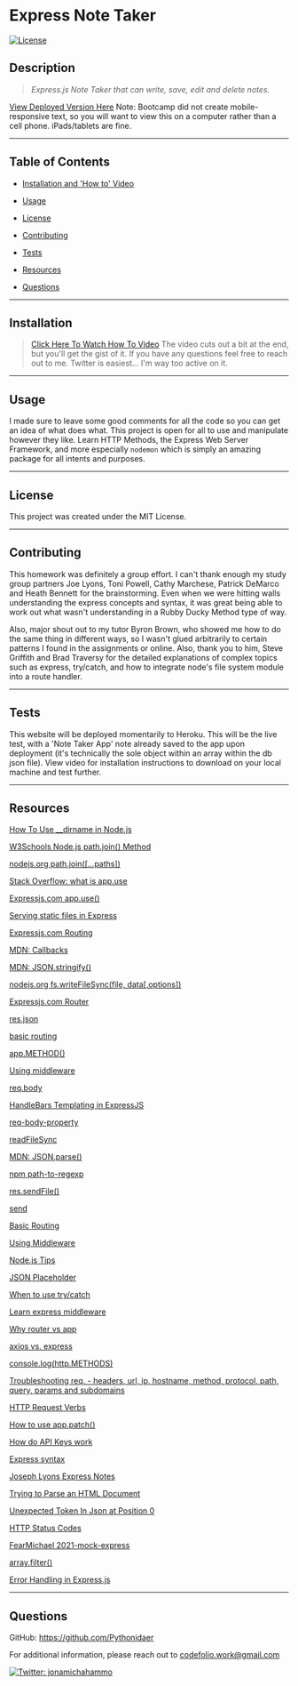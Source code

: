 # Express Note Taker
[![License](https://img.shields.io/badge/License-MIT-brightgreen.svg)](https://opensource.org/licenses/MIT)

## Description 
>*Express.js Note Taker that can write, save, edit and delete notes.*

[View Deployed Version Here](https://npm-express-note-taker.herokuapp.com/)
Note: Bootcamp did not create mobile-responsive text, so you will want to view this on a computer rather than a cell phone. iPads/tablets are fine.

-----------
## Table of Contents

* [Installation and 'How to' Video](#installation)

* [Usage](#usage)

* [License](#license)

* [Contributing](#contributing)

* [Tests](#tests)

* [Resources](#resources)

* [Questions](#questions)

-----------
## Installation 
>[Click Here To Watch How To Video](https://drive.google.com/file/d/18HlMWcC_DRKWkPZMGBccZT5G4ThC7QKM/view)
The video cuts out a bit at the end, but you'll get the gist of it. If you have any questions feel free to reach out to me. Twitter is easiest... I'm way too active on it.

-----------

## Usage 
I made sure to leave some good comments for all the code so you can get an idea of what does what. This project is open for all to use and manipulate however they like. Learn HTTP Methods, the Express Web Server Framework, and more especially `nodemon` which is simply an amazing package for all intents and purposes.

-----------

## License 
This project was created under the MIT License.

-----------

## Contributing 
This homework was definitely a group effort. I can't thank enough my study group partners Joe Lyons, Toni Powell, Cathy Marchese, Patrick DeMarco and Heath Bennett for the brainstorming. Even when we were hitting walls understanding the express concepts and syntax, it was great being able to work out what wasn't understanding in a Rubby Ducky Method type of way.

Also, major shout out to my tutor Byron Brown, who showed me how to do the same thing in different ways, so I wasn't glued arbitrarily to certain patterns I found in the assignments or online. Also, thank you to him, Steve Griffith and Brad Traversy for the detailed explanations of complex topics such as express, try/catch, and how to integrate node's file system module into a route handler.

-----------

## Tests 
This website will be deployed momentarily to Heroku. This will be the live test, with a 'Note Taker App' note already saved to the app upon deployment (it's technically the sole object within an array within the db json file). View video for installation instructions to download on your local machine and test further.

-----------

## Resources
[How To Use __dirname in Node.js](https://www.digitalocean.com/community/tutorials/nodejs-how-to-use__dirname#:~:text=__dirname%20is%20an%20environment,containing%20the%20currently%20executing%20file.)
 
[W3Schools Node.js path.join() Method](https://www.w3schools.com/nodejs/met_path_join.asp)
 
[nodejs.org path.join([...paths])](https://nodejs.org/api/path.html#path_path_join_paths)
 
[Stack Overflow: what is app.use](https://stackoverflow.com/questions/11321635/nodejs-express-what-is-app-use#:~:text=use%20is%20a%20way%20to,req%2C%20res%2C%20and%20next.)
 
[Expressjs.com app.use()](http://expressjs.com/en/4x/api.html#app.use)
 
[Serving static files in Express](https://expressjs.com/en/starter/static-files.html)
 
[Expressjs.com Routing](https://expressjs.com/en/guide/routing.html)
 
[MDN: Callbacks](https://developer.mozilla.org/en-US/docs/Glossary/Callback_function)
 
[MDN: JSON.stringify()](https://developer.mozilla.org/en-US/docs/Web/JavaScript/Reference/Global_Objects/JSON/stringify)
 
[nodejs.org fs.writeFileSync(file, data[,options])](https://nodejs.org/api/fs.html#fs_fs_writefilesync_file_data_options)
 
[Expressjs.com Router](https://expressjs.com/en/4x/api.html#router)
 
[res.json](https://expressjs.com/en/4x/api.html#res.json)
 
[basic routing](https://expressjs.com/en/starter/basic-routing.html)
 
[app.METHOD()](https://expressjs.com/en/4x/api.html#app.METHOD)
 
[Using middleware](https://expressjs.com/en/guide/using-middleware.html)
 
[req.body](https://expressjs.com/en/4x/api.html#req.body)
 
[HandleBars Templating in ExpressJS](https://www.geeksforgeeks.org/handlebars-templating-in-expressjs/?ref=rp)
 
[req-body-property](https://www.geeksforgeeks.org/express-js-req-body-property/)
 
[readFileSync](https://nodejs.org/api/fs.html#fs_fs_readfilesync_path_options)
 
[MDN: JSON.parse()](https://developer.mozilla.org/en-US/docs/Web/JavaScript/Reference/Global_Objects/JSON/parse)
 
[npm path-to-regexp](https://www.npmjs.com/package/path-to-regexp)

[res.sendFile()](https://expressjs.com/en/4x/api.html#res.send)
 
[send](https://github.com/pillarjs/send)
 
[Basic Routing](https://expressjs.com/en/starter/basic-routing.html)
 
[Using Middleware](https://expressjs.com/en/guide/using-middleware.html)
 
[Node.js Tips](https://codeburst.io/node-js-tips-read-json-serve-static-files-sorting-file-listings-f92a8559a89e)
 
[JSON Placeholder](https://jsonplaceholder.typicode.com/)
 
[When to use try/catch](https://stackoverflow.com/questions/1722964/when-to-use-try-catch-blocks)
 
[Learn express middleware](https://www.youtube.com/watch?v=lY6icfhap2o&t=12s)
 
[Why router vs app](https://www.reddit.com/r/node/comments/8q83ry/appget_vs_routerget/)
 
[axios vs. express](https://www.quora.com/What-is-the-difference-between-Express-and-the-Axios-in-Node-js)
 
[console.log(http.METHODS)](https://www.youtube.com/watch?v=IGFdJxkJRC0&list=PLyuRouwmQCjne87u8XUdOM5oCl7vI2vVL&index=3)
 
[Troubleshooting req. - headers, url, ip, hostname, method, protocol, path, query, params and subdomains](https://youtu.be/IGFdJxkJRC0?list=PLyuRouwmQCjne87u8XUdOM5oCl7vI2vVL&t=427)
 
[HTTP Request Verbs](https://www.youtube.com/watch?v=Pm28JXFAu4Y&list=PLyuRouwmQCjne87u8XUdOM5oCl7vI2vVL&index=5)
 
[How to use app.patch()](https://www.codota.com/code/javascript/functions/patch)
 
[How do API Keys work](https://www.youtube.com/watch?v=cF_MCAmuoI4&list=PLyuRouwmQCjne87u8XUdOM5oCl7vI2vVL&index=12)
 
[Express syntax](https://expressjs.com/en/5x/api.html)

[Joseph Lyons Express Notes](https://github.com/Josephjlyons/express-notes/blob/main/routes/apiRoutes.js)

[Trying to Parse an HTML Document](https://developers.suitecommerce.com/troubleshooting-uncaught-syntaxerror-unexpected-token-u-in-json-at-position-0.html)
 
[Unexpected Token In Json at Position 0](https://daveceddia.com/unexpected-token-in-json-at-position-0/)
 
[HTTP Status Codes](https://kinsta.com/blog/http-status-codes/)
 
[FearMichael 2021-mock-express](https://github.com/FearMichael/2021-mock-express)

[array.filter()](https://developer.mozilla.org/en-US/docs/Web/JavaScript/Reference/Global_Objects/Array/filter)

[Error Handling in Express.js](https://expressjs.com/en/guide/error-handling.html)

-----------

## Questions 
GitHub: https://github.com/Pythonidaer

For additional information, please reach out to codefolio.work@gmail.com

<a href="https://twitter.com/jonamichahammo">
    <img alt="Twitter: jonamichahammo" src="https://img.shields.io/twitter/follow/jonamichahammo.svg?style=social" target="_blank" />
</a> 
 

